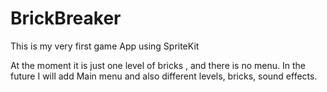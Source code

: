 # BrickBreaker
This is my very first game App using SpriteKit

At the moment it is just one level of bricks , and there is no menu.
In the future I will add Main menu and also different levels, bricks, sound effects.
